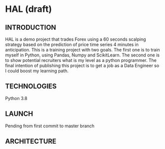# HAL (draft)

## INTRODUCTION
HAL is a demo project that trades Forex using a 60 seconds scalping strategy based on the prediction of price time series 4 minutes in anticipation. This is a training project with two goals. The first one is to train myself in Python, using Pandas, Numpy and ScikitLearn. The second one is to show potential recruiters what is my level as a python programmer. The final intention of publishing this project is to get a job as a Data Engineer so I could boost my learning path.

## TECHNOLOGIES
Python 3.8

## LAUNCH
Pending from first commit to master branch

## ARCHITECTURE

